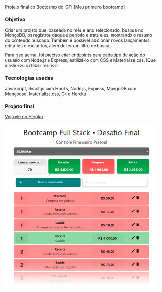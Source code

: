Projeto final do Bootcamp do IGTI [Meu primeiro bootcamp]

### Objetivo
Criar um projeto que, baseado no mês e ano selecionado, busque no MongoDB, os registros daquele período e trate eles, mostrando o resumo do conteúdo buscado. Também é possível adicionar novos lançamentos, editá-los e excluí-los, além de ter um filtro de busca. 

Para isso acima, foi preciso criar endpoints para cada tipo de ação do usuário com Node.js e Express, estilizá-lo com CSS e Materialize.css. (Que ainda vou estilizar melhor)

### Tecnologias usadas
Javascript, React.js com Hooks, Node.js, Express, MongoDB com Mongoose, Materialize.css, Git e Heroku

### Projeto final

<a href="https://pedropaulodf-desafio-final.herokuapp.com/" target="_blank">Veja ele no Heroku</a>


<img src="app/client/public/imgReadme.png" >
